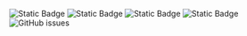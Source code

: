 ![Static Badge](https://img.shields.io/badge/blacklists-60-000000) ![Static Badge](https://img.shields.io/badge/blacklisted-2807425-cc0000) ![Static Badge](https://img.shields.io/badge/whitelisted-2243-00CC00) ![Static Badge](https://img.shields.io/badge/streaming_blacklist-28107-000000) ![GitHub issues](https://img.shields.io/github/issues/fabriziosalmi/blacklists)
